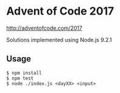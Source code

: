 # Advent of Code 2017

http://adventofcode.com/2017

Solutions implemented using Node.js 9.2.1

## Usage

```console
$ npm install
$ npm test
$ node ./index.js <dayXX> <input>
```
